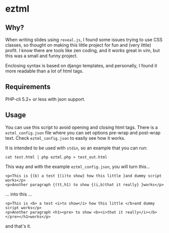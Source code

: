 # eztml

## Why?

When writing slides using `reveal.js`, I found some issues trying to use CSS classes, so
thought on making this little project for fun and (very little) profit. I know there are tools like
zen coding, and it works great in vim, but this was a small and funny project.

Enclosing syntax is based on django templates, and personally, I found it more readable than a lot of
html tags.

## Requirements

PHP-cli 5.2+ or less with json support.

## Usage

You can use this script to avoid opening and closing html tags. There is a `eztml_config.json` file where you can
set options pre-wrap and post-wrap text. Check `eztml_config.json` to easily see how it works.

It is intended to be used with `stdin`, so an example that you can run:

```
cat test.html | php eztml.php > test_out.html
```

This way and with the example `eztml_config.json`, you will turn this...

```
<p>This is {(b) a test {(i)to show} how this little }and dummy script works</p>
<p>Another paragraph {(tt,h1) to show {(i,b)that it really} }works</p>
```

... into this ...

```
<p>This is <b> a test <i>to show</i> how this little </b>and dummy script works</p>
<p>Another paragraph <h1><pre> to show <b><i>that it really</i></b> </pre></h1>works</p>
```

and that's it.
